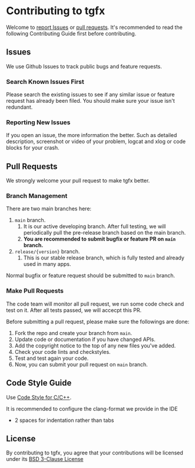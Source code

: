 # Contributing to tgfx
Welcome to [report Issues](https://github.com/Tencent/tgfx/issues) or [pull requests](https://github.com/Tencent/tgfx/pulls). It's recommended to read the following Contributing Guide first before contributing. 

## Issues
We use Github Issues to track public bugs and feature requests.

### Search Known Issues First
Please search the existing issues to see if any similar issue or feature request has already been filed. You should make sure your issue isn't redundant.

### Reporting New Issues
If you open an issue, the more information the better. Such as detailed description, screenshot or video of your problem, logcat and xlog or code blocks for your crash.

## Pull Requests
We strongly welcome your pull request to make tgfx better. 

### Branch Management
There are two main branches here:

1. `main` branch.
	1. It is our active developing branch. After full testing, we will periodically pull the pre-release branch based on the main branch. 
    2. **You are recommended to submit bugfix or feature PR on `main` branch.**
2. `release/{version}` branch.  
	1. This is our stable release branch, which is fully tested and already used in many apps.

Normal bugfix or feature request should be submitted to `main` branch. 


### Make Pull Requests
The code team will monitor all pull request, we run some code check and test on it. After all tests passed, we will accecpt this PR. 

Before submitting a pull request, please make sure the followings are done:

1. Fork the repo and create your branch from `main`.
2. Update code or documentation if you have changed APIs.
3. Add the copyright notice to the top of any new files you've added.
4. Check your code lints and checkstyles.
5. Test and test again your code.
6. Now, you can submit your pull request on `main` branch.

## Code Style Guide
Use [Code Style for C/C++](http://zh-google-styleguide.readthedocs.io/en/latest/google-cpp-styleguide/).

It is recommended to configure the clang-format we provide in the IDE

* 2 spaces for indentation rather than tabs


## License
By contributing to tgfx, you agree that your contributions will be licensed
under its [BSD 3-Clause License](./LICENSE.txt)